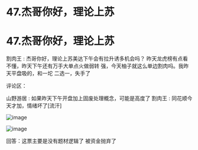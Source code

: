 # 47.杰哥你好，理论上苏

# 47.杰哥你好，理论上苏

割肉王 : 杰哥你好，理论上苏美达下午会有拉升诱多机会吗？ 昨天龙虎榜有点看不懂，昨天下午还有万手大单点火做弱转 强，今天柚子就这么单边割肉吗。我昨天平盘吸的，和一坨 二选一，失手了

评论区：

山野游居 : 如果昨天下午开盘加上固废处理概念，可能是高度了 割肉王 : 同花顺今天才加，情绪坏了[流汗]

![image](img/Image_029.png)

![image](img/Image_030.png)

回答：这票主要是没有题材逻辑了 被资金抛弃了